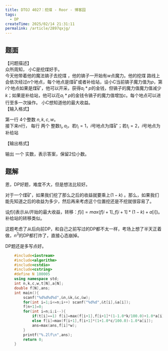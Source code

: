 ```yaml
---
title: DTOJ 4027：挖煤 - Roor - 博客园
tags:
  - DP
createTime: 2025/02/14 21:31:11
permalink: /article/2897qxjg/
---
```

## 题面

【问题描述】  
众所周知， 小C是挖煤好手。  
今天他带着他的魔法镐子去挖煤 ，他的镐子一开始有$w$点魔力。他的挖煤 路线上会依次经过$n$个地点，每个地点是煤矿或者补给站，设小C当前镐子魔力值为$p$，第$i$个地点如果是煤矿，他可以开采，获得$a_i*p$的金钱，但镐子的魔力值魔力值减少$k%$；如果是补给站，他可以花$a_i*p$的金钱令镐子的魔力值增加$c%$。每个地点可以进行至多一次操作。 小C想知道他的最大收益。  
【输入格式】

第一行 4个整数 $n,k,c,w$。  
接下来$n$行， 每行 两个 整数$t_i,a_i$，若$t_i=1$，$i$号地点为煤矿；若$t_i=2$，$i$号地点为补给站

【输出格式】

输出 一个 实数，表示答案，保留2位小数。

## 题解

恩，DP好题，难度不大，但是想法比较好。

对于一个煤矿，如果我们挖了那么之后的收益就要乘上$(1-k)$ 。那么，如果我们能先知道之后的收益为多少，然后再来考虑这个位置挖还是不挖就很容易了。

设$f[i]$表示从$i$开始的最大收益，转移：$f[i]=max(f[i+1],f[i+1]*(1-k)+a[i])$。补给站的转移类似。

这题考虑了从后向前DP，和自己之前写过的DP都不太一样，考场上想了半天正着做，$n^3$的DP都打炸了，直接心态崩掉。

DP题还是多写点好。


```c++
    #include<iostream>
    #include<algorithm>
    #include<cstdio>
    #include<cstring>
    #define N 100005
    using namespace std;
    int n,k,c,w,t[N],a[N];
    double f[N],ans;
    int main(){
        scanf("%d%d%d%d",&n,&k,&c,&w);
        for(int i=1;i<=n;i++) scanf("%d%d",&t[i],&a[i]);
        f[n+1]=0;
        for(int i=n;i;i--){
            if(t[i]==1) f[i]=max(f[i+1],f[i+1]*(1-1.0*k/100.0)+1.0*a[i]);
            else f[i]=max(f[i+1],f[i+1]*(1+1.0*c/100.0)-1.0*a[i]);
            ans=max(ans,f[i]*w);
        }
        printf("%.2lf\n",ans);
        return 0;
    }
```
